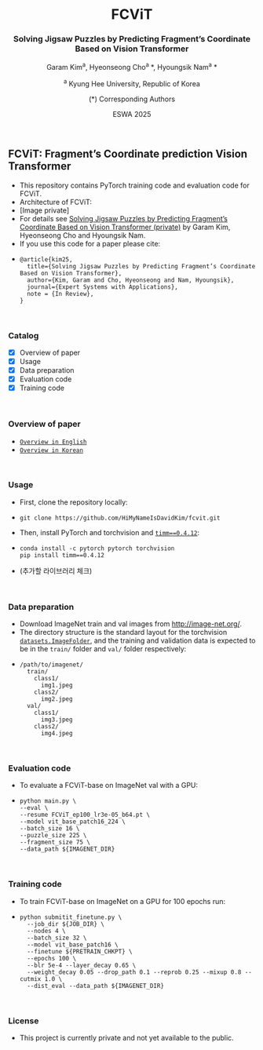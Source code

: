 <div align="center">
<h1>FCViT </h1>
<h3>Solving Jigsaw Puzzles by Predicting Fragment’s Coordinate Based on Vision Transformer</h3>

Garam Kim<sup>a</sup>, Hyeonseong Cho<sup>a</sup> \*, Hyoungsik Nam<sup>a</sup> \*

<sup>a</sup> Kyung Hee University, Republic of Korea

(\*) Corresponding Authors

ESWA 2025
</div>
<br>



## FCViT: Fragment’s Coordinate prediction Vision Transformer
* This repository contains PyTorch training code and evaluation code for FCViT.
* Architecture of FCViT: 
* [Image private]
* For details see [Solving Jigsaw Puzzles by Predicting Fragment’s Coordinate Based on Vision Transformer (private)]() by Garam Kim, Hyeonseong Cho and Hyoungsik Nam.
* If you use this code for a paper please cite:
* ```
  @article{kim25,
    title={Solving Jigsaw Puzzles by Predicting Fragment’s Coordinate Based on Vision Transformer},
    author={Kim, Garam and Cho, Hyeonseong and Nam, Hyoungsik},
    journal={Expert Systems with Applications},
    note = {In Review},
  }
  ```
<br>



### Catalog
- [x] Overview of paper
- [x] Usage
- [x] Data preparation
- [x] Evaluation code
- [x] Training code
<br>



### Overview of paper
* [`Overview in English`](OVERVIEW_ENG.md)
* [`Overview in Korean`](OVERVIEW_KOR.md)
<br>


### Usage
* First, clone the repository locally:
* ```
  git clone https://github.com/HiMyNameIsDavidKim/fcvit.git
  ```
* Then, install PyTorch and torchvision and [`timm==0.4.12`](https://github.com/rwightman/pytorch-image-models):
* ```
  conda install -c pytorch pytorch torchvision
  pip install timm==0.4.12
  ```
* (추가할 라이브러리 체크)
<br>



### Data preparation
* Download ImageNet train and val images from http://image-net.org/.
* The directory structure is the standard layout for the torchvision [`datasets.ImageFolder`](https://pytorch.org/docs/stable/torchvision/datasets.html#imagefolder), and the training and validation data is expected to be in the `train/` folder and `val/` folder respectively:
* ```
  /path/to/imagenet/
    train/
      class1/
        img1.jpeg
      class2/
        img2.jpeg
    val/
      class1/
        img3.jpeg
      class2/
        img4.jpeg
  ```
<br>



### Evaluation code
* To evaluate a FCViT-base on ImageNet val with a GPU:
* ```
  python main.py \
  --eval \
  --resume FCViT_ep100_lr3e-05_b64.pt \
  --model vit_base_patch16_224 \
  --batch_size 16 \
  --puzzle_size 225 \
  --fragment_size 75 \
  --data_path ${IMAGENET_DIR}
  ```
<br>



### Training code
* To train FCViT-base on ImageNet on a GPU for 100 epochs run:
* ```
  python submitit_finetune.py \
    --job_dir ${JOB_DIR} \
    --nodes 4 \
    --batch_size 32 \
    --model vit_base_patch16 \
    --finetune ${PRETRAIN_CHKPT} \
    --epochs 100 \
    --blr 5e-4 --layer_decay 0.65 \
    --weight_decay 0.05 --drop_path 0.1 --reprob 0.25 --mixup 0.8 --cutmix 1.0 \
    --dist_eval --data_path ${IMAGENET_DIR}
  ```
<br>



### License
* This project is currently private and not yet available to the public.
<br>


